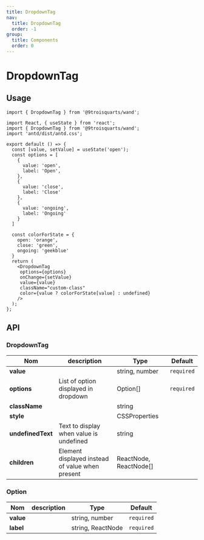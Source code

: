 ```yaml
---
title: DropdownTag
nav:
  title: DropdownTag
  order: -1
group:
  title: Components
  order: 0
---
```


# DropdownTag

## Usage

```tsx | pure
import { DropdownTag } from '@9troisquarts/wand';
```

```tsx
import React, { useState } from 'react';
import { DropdownTag } from '@9troisquarts/wand';
import 'antd/dist/antd.css';

export default () => {
  const [value, setValue] = useState('open');
  const options = [
    {
      value: 'open', 
      label: 'Open',
    },
    {
      value: 'close',
      label: 'Close'
    },
    {
      value: 'ongoing',
      label: 'Ongoing'
    }
  ]

  const colorForState = {
    open: 'orange',
    close: 'green',
    ongoing: 'geekblue'
  }
  return (
    <DropdownTag
     options={options}
     onChange={setValue}
     value={value}
     className="custom-class"
     color={value ? colorForState[value] : undefined}
    />
  );
};
```

## API

### DropdownTag
| Nom | description | Type | Default |
|---|---|---|---|
| **value** | | string, number | ```required``` |
| **options** | List of option displayed in dropdown | Option[] | ```required``` |
| **className** | | string |  |
| **style** | | CSSProperties |  |
| **undefinedText** | Text to display when value is undefined | string |  |
| **children** | Element displayed instead of value when present | ReactNode, ReactNode[] |  |

### Option

| Nom | description | Type | Default |
|---|---|---|---|
| **value** |   | string, number | ```required``` |
| **label** |   | string, ReactNode | ```required``` |

